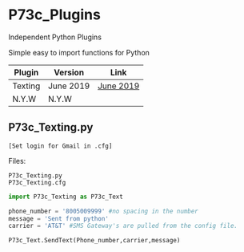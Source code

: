 # P73c_Plugins
Independent Python Plugins


Simple easy to import functions for Python



 Plugin| Version | Link 										
   --- |---------| ---		
 Texting       | June 2019 | [June 2019](https://github.com/Protocol73/P73c_Plugins/tree/master/P73c_Texting "Ver 0.0.2")	
 N.Y.W         |   N.Y.W         | 											

	

## P73c_Texting.py 
`[Set login for Gmail in .cfg]`

Files:  

	P73c_Texting.py
	P73c_Texting.cfg


```python
import P73c_Texting as P73c_Text

phone_number = '8005009999' #no spacing in the number
message = 'Sent from python'
carrier = 'AT&T' #SMS Gateway's are pulled from the config file.

P73c_Text.SendText(Phone_number,carrier,message)
```	

